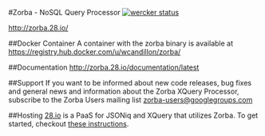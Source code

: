#Zorba - NoSQL Query Processor [![wercker status](https://app.wercker.com/status/b3c8557814e454f56a5079d6f6869ef8/s/master "wercker status")](https://app.wercker.com/project/bykey/b3c8557814e454f56a5079d6f6869ef8)

http://zorba.28.io/

##Docker Container
A container with the zorba binary is available at https://registry.hub.docker.com/u/wcandillon/zorba/

##Documentation
http://zorba.28.io/documentation/latest

##Support
If you want to be informed about new code releases, bug fixes and general news and information about the Zorba XQuery Processor, subscribe to the Zorba Users mailing list [zorba-users@googlegroups.com](mailto:zorba-users@googlegroups.com)

##Hosting
[28.io](http://www.28.io) is a PaaS for JSONiq and XQuery that utilizes Zorba. To get started, checkout [these instructions](https://github.com/28msec/28/blob/master/getting-started.md).
